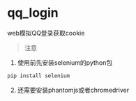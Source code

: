 # qq_login

web模拟QQ登录获取cookie

> 注意
1. 使用前先安装selenium的python包
```sh
pip install selenium
```

2. 还需要安装phantomjs或者chromedriver
